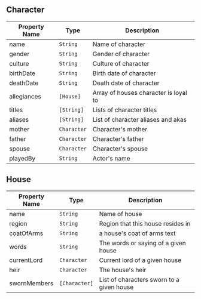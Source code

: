 ## Character

Property Name | Type | Description
--------------|------|------------
name | `String` | Name of character
gender | `String` | Gender of character
culture | `String` | Culture of character
birthDate | `String` | Birth date of character
deathDate | `String` | Death date of character
allegiances | `[House]` | Array of houses character is loyal to
titles | `[String]` | Lists of character titles
aliases | `[String]` | List of character aliases and akas
mother | `Character` | Character's mother
father | `Character` | Character's father
spouse | `Character` | Character's spouse
playedBy | `String` | Actor's name 

## House

Property Name | Type | Description
--------------|------|------------
name | `String` | Name of house
region | `String` | Region that this house resides in
coatOfArms | `String` | a house's coat of arms text 
words | `String` | The words or saying of a given house
currentLord | `Character` | Current lord of a given house
heir | `Character` | The house's heir
swornMembers | `[Character]` | List of characters sworn to a given house
